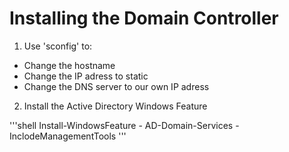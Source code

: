 # Installing the Domain Controller

1. Use 'sconfig' to:
- Change the hostname
- Change the IP adress to static
- Change the DNS server to our own IP adress

2. Install the Active Directory Windows Feature

'''shell
Install-WindowsFeature - AD-Domain-Services -InclodeManagementTools
'''

